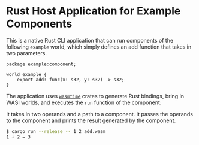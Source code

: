 # Rust Host Application for Example Components

This is a native Rust CLI application that can run components of the following
`example` world, which simply defines an add function that takes in two
parameters.

```wit
package example:component;

world example {
    export add: func(x: s32, y: s32) -> s32;
}
```

The application uses [`wasmtime`](https://github.com/bytecodealliance/wasmtime)
crates to generate Rust bindings, bring in WASI worlds, and executes the `run`
function of the component.

It takes in two operands and a path to a component. It passes the operands to
the component and prints the result generated by the component.

```sh
$ cargo run --release -- 1 2 add.wasm
1 + 2 = 3
```

